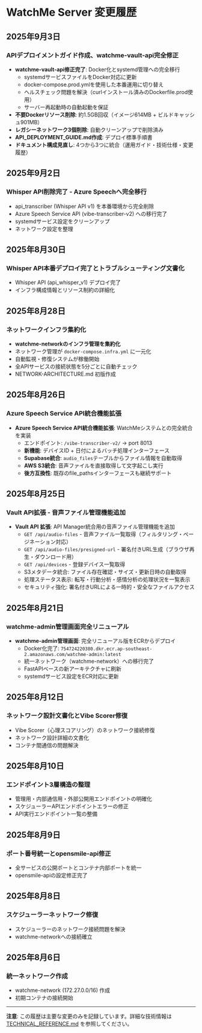 # WatchMe Server 変更履歴

## 2025年9月3日

### APIデプロイメントガイド作成、watchme-vault-api完全修正
- **watchme-vault-api修正完了**: Docker化とsystemd管理への完全移行
  - systemdサービスファイルをDocker対応に更新
  - docker-compose.prod.ymlを使用した本番運用に切り替え
  - ヘルスチェック問題を解決（curlインストール済みのDockerfile.prod使用）
  - サーバー再起動時の自動起動を保証
- **不要Dockerリソース削除**: 約1.5GB回収（イメージ614MB + ビルドキャッシュ901MB）
- **レガシーネットワーク3個削除**: 自動クリーンアップで削除済み
- **API_DEPLOYMENT_GUIDE.md作成**: デプロイ標準手順書
- **ドキュメント構成見直し**: 4つから3つに統合（運用ガイド・技術仕様・変更履歴）

## 2025年9月2日

### Whisper API削除完了 - Azure Speechへ完全移行
- api_transcriber (Whisper API v1) を本番環境から完全削除
- Azure Speech Service API (vibe-transcriber-v2) への移行完了
- systemdサービス設定をクリーンアップ
- ネットワーク設定を整理

## 2025年8月30日

### Whisper API本番デプロイ完了とトラブルシューティング文書化
- Whisper API (api_whisper_v1) デプロイ完了
- インフラ構成情報とリソース制約の詳細化

## 2025年8月28日

### ネットワークインフラ集約化
- **watchme-networkのインフラ管理を集約化**
- ネットワーク管理が `docker-compose.infra.yml` に一元化
- 自動監視・修復システムが稼働開始
- 全APIサービスの接続状態を5分ごとに自動チェック
- NETWORK-ARCHITECTURE.md 初版作成

## 2025年8月26日

### Azure Speech Service API統合機能拡張
- **Azure Speech Service API統合機能拡張**: WatchMeシステムとの完全統合を実装
  - エンドポイント: `/vibe-transcriber-v2/` → port 8013
  - **新機能**: デバイスID + 日付によるバッチ処理インターフェース
  - **Supabase統合**: `audio_files`テーブルからファイル情報を自動取得
  - **AWS S3統合**: 音声ファイルを直接取得して文字起こし実行
  - **後方互換性**: 既存のfile_pathsインターフェースも継続サポート

## 2025年8月25日

### Vault API拡張 - 音声ファイル管理機能追加
- **Vault API 拡張**: API Manager統合用の音声ファイル管理機能を追加
  - `GET /api/audio-files` - 音声ファイル一覧取得（フィルタリング・ページネーション対応）
  - `GET /api/audio-files/presigned-url` - 署名付きURL生成（ブラウザ再生・ダウンロード用）
  - `GET /api/devices` - 登録デバイス一覧取得
  - S3メタデータ統合: ファイル存在確認・サイズ・更新日時の自動取得
  - 処理ステータス表示: 転写・行動分析・感情分析の処理状況を一覧表示
  - セキュリティ強化: 署名付きURLによる一時的・安全なファイルアクセス

## 2025年8月21日

### watchme-admin管理画面完全リニューアル
- **watchme-admin管理画面**: 完全リニューアル版をECRからデプロイ
  - Docker化完了: `754724220380.dkr.ecr.ap-southeast-2.amazonaws.com/watchme-admin:latest`
  - 統一ネットワーク（watchme-network）への移行完了
  - FastAPIベースの新アーキテクチャに刷新
  - systemdサービス設定をECR対応に更新

## 2025年8月12日

### ネットワーク設計文書化とVibe Scorer修復
- Vibe Scorer（心理スコアリング）のネットワーク接続修復
- ネットワーク設計詳細の文書化
- コンテナ間通信の問題解決

## 2025年8月10日

### エンドポイント3層構造の整理
- 管理用・内部通信用・外部公開用エンドポイントの明確化
- スケジューラーAPIエンドポイントエラーの修正
- API実行エンドポイント一覧の整備

## 2025年8月9日

### ポート番号統一とopensmile-api修正
- 全サービスの公開ポートとコンテナ内部ポートを統一
- opensmile-apiの設定修正完了

## 2025年8月8日

### スケジューラーネットワーク修復
- スケジューラーのネットワーク接続問題を解決
- watchme-networkへの接続確立

## 2025年8月6日

### 統一ネットワーク作成
- watchme-network (172.27.0.0/16) 作成
- 初期コンテナの接続開始

---

**注意**: この履歴は主要な変更のみを記録しています。詳細な技術情報は [TECHNICAL_REFERENCE.md](./TECHNICAL_REFERENCE.md) を参照してください。